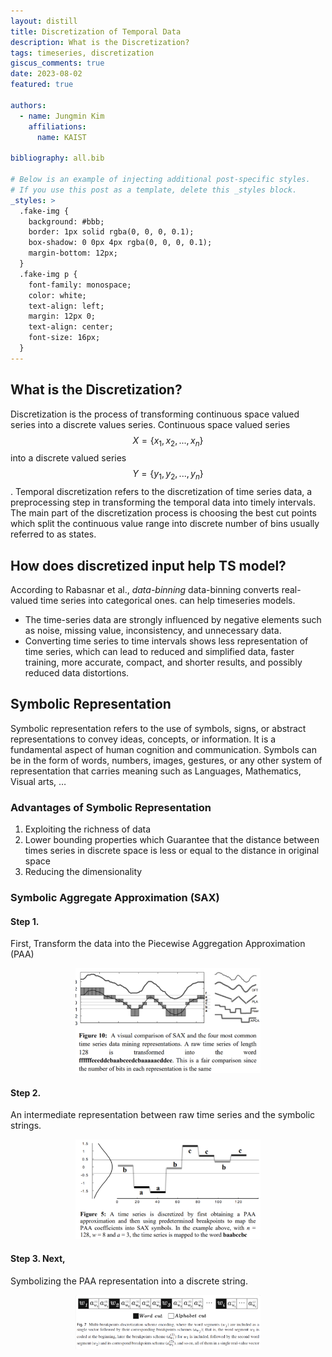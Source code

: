 ```yaml
---
layout: distill
title: Discretization of Temporal Data 
description: What is the Discretization?
tags: timeseries, discretization 
giscus_comments: true
date: 2023-08-02
featured: true

authors:
  - name: Jungmin Kim
    affiliations:
      name: KAIST

bibliography: all.bib

# Below is an example of injecting additional post-specific styles.
# If you use this post as a template, delete this _styles block.
_styles: >
  .fake-img {
    background: #bbb;
    border: 1px solid rgba(0, 0, 0, 0.1);
    box-shadow: 0 0px 4px rgba(0, 0, 0, 0.1);
    margin-bottom: 12px;
  }
  .fake-img p {
    font-family: monospace;
    color: white;
    text-align: left;
    margin: 12px 0;
    text-align: center;
    font-size: 16px;
  }
---
```


## What is the Discretization?

Discretization is the process of transforming continuous space valued series into a discrete values series. Continuous space valued series $$X= \{x_1, x_2, ..., x_n\}$$ into a discrete valued series $$Y=\{y_1, y_2, ..., y_n\}$$. Temporal discretization refers to the discretization of time series data, a preprocessing step in transforming the temporal data into timely intervals.
The main part of the discretization process is choosing the best cut points which split the continuous value range into discrete number of bins usually referred to as states.

## How does discretized input help TS model?
According to Rabasnar et al.<d-cite key="rabanser2020effectiveness">, *data-binning*<d-footnote> data-binning converts real-valued time series into categorical ones. </d-footnote> can help timeseries models. 

* The time-series data are strongly influenced by negative elements such as noise, missing value, inconsistency, and unnecessary data.
* Converting time series to time intervals shows less representation of time series, which can lead to reduced and simplified data, faster training, more accurate, compact, and shorter results, and possibly reduced data distortions.


## Symbolic Representation
Symbolic representation<d-cite key="lin2003symbolic"/> refers to the use of symbols, signs, or abstract representations to convey ideas, concepts, or information. It is a fundamental aspect of human cognition and communication. Symbols can be in the form of words, numbers, images, gestures, or any other system of representation that carries meaning such as Languages, Mathematics, Visual arts, …


### Advantages of Symbolic Representation 

1. Exploiting the richness of data
2. Lower bounding properties which Guarantee that the distance between times series in discrete space is less or equal to the distance in original space
3. Reducing the dimensionality

### Symbolic Aggregate Approximation (SAX)
 
#### Step 1. 

First, Transform the data into the Piecewise Aggregation Approximation (PAA)



<figure>
<center>
<img src="/assets/posts/discretization/comparison.png" style="width:70%">
</center>
<figcaption>
</figcaption>

</figure>

#### Step 2. 
 
 An intermediate representation between raw time series and the symbolic strings.


 <figure>
<center>
<img src="/assets/posts/discretization/paa.png" style="width:70%">
</center>
<figcaption>
</figcaption>
</figure>


####  Step 3. Next, 

Symbolizing the PAA representation into a discrete string.

 <figure>
<center>
<img src="/assets/posts/discretization/cut.png" style="width:70%">
</center>
<figcaption>
</figcaption>
</figure>


